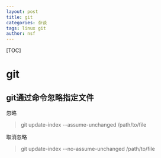 ```yaml
---
layout: post
title: git
categories: 杂谈
tags: linux git
author: nsf
---
```

[TOC]

# git

## git通过命令忽略指定文件

忽略
> git update-index --assume-unchanged /path/to/file

取消忽略

> git update-index --no-assume-unchanged /path/to/file